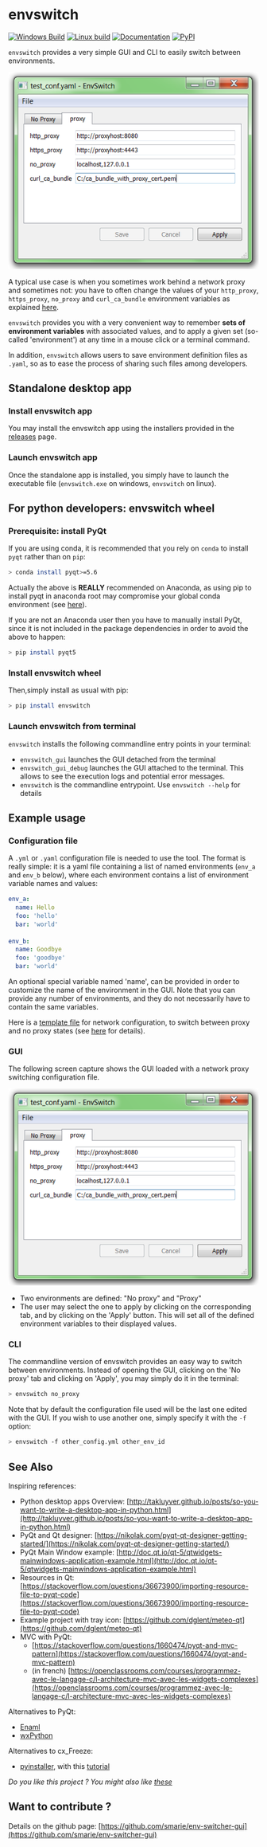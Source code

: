 # envswitch

[![Windows Build](https://ci.appveyor.com/api/projects/status/15y7mvbqi4qu2v4y?svg=true)](https://ci.appveyor.com/project/smarie/env-switcher-gui) [![Linux build](https://travis-ci.org/smarie/env-switcher-gui.svg?branch=master)](https://travis-ci.org/smarie/env-switcher-gui) [![Documentation](https://img.shields.io/badge/docs-latest-blue.svg)](https://smarie.github.io/env-switcher-gui/) [![PyPI](https://img.shields.io/badge/PyPI-envswitch-blue.svg)](https://pypi.python.org/pypi/envswitch/)

`envswitch` provides a very simple GUI and CLI to easily switch between environments. 

![ScreenCap](./Example.png)

A typical use case is when you sometimes work behind a network proxy and sometimes not: you have to often change the values of your `http_proxy`, `https_proxy`, `no_proxy` and `curl_ca_bundle` environment variables as explained [here](https://github.com/smarie/develop-behind-proxy). 

`envswitch` provides you with a very convenient way to remember **sets of environment variables** with associated values, and to apply a given set (so-called 'environment') at any time in a mouse click or a terminal command. 

In addition, `envswitch` allows users to save environment definition files as `.yaml`, so as to ease the process of sharing such files among developers.


## Standalone desktop app

### Install envswitch app

You may install the envswitch app using the installers provided in the [releases](https://github.com/smarie/env-switcher-gui/releases/) page.

### Launch envswitch app

Once the standalone app is installed, you simply have to launch the executable file (`envswitch.exe` on windows, `envswitch` on linux). 

## For python developers: envswitch wheel

### Prerequisite: install PyQt

If you are using conda, it is recommended that you rely on `conda` to install `pyqt` rather than on `pip`:

```bash
> conda install pyqt>=5.6
```

Actually the above is **REALLY** recommended on Anaconda, as using pip to install pyqt in anaconda root may compromise your global conda environment (see [here](https://github.com/ContinuumIO/anaconda-issues/issues/1970)). 

If you are not an Anaconda user then you have to manually install PyQt, since it is not included in the package dependencies in order to avoid the above to happen: 

```bash
> pip install pyqt5
```

### Install envswitch wheel

Then,simply install as usual with pip:

```bash
> pip install envswitch
```

### Launch envswitch from terminal

`envswitch` installs the following commandline entry points in your terminal:

* `envswitch_gui` launches the GUI detached from the terminal
* `envswitch_gui_debug` launches the GUI attached to the terminal. This allows to see the execution logs and potential error messages.
* `envswitch` is the commandline entrypoint. Use `envswitch --help` for details

## Example usage

### Configuration file

A `.yml` or `.yaml` configuration file is needed to use the tool. The format is really simple: it is a yaml file containing a list of named environments (`env_a` and `env_b` below), where each environment contains a list of environment variable names and values:

```yaml
env_a:
  name: Hello
  foo: 'hello'
  bar: 'world'

env_b:
  name: Goodbye
  foo: 'goodbye'
  bar: 'world'
```

An optional special variable named 'name', can be provided in order to customize the name of the environment in the GUI. Note that you can provide any number of environments, and they do not necessarily have to contain the same variables.

Here is a [template file](network_config.yml) for network configuration, to switch between proxy and no proxy states (see [here](https://github.com/smarie/develop-behind-proxy) for details).

### GUI

The following screen capture shows the GUI loaded with a network proxy switching configuration file. 

![ScreenCap](./Example.png)

* Two environments are defined: "No proxy" and "Proxy" 
* The user may select the one to apply by clicking on the corresponding tab, and by clicking on the 'Apply' button. This will set all of the defined environment variables to their displayed values.

### CLI

The commandline version of envswitch provides an easy way to switch between environments. Instead of opening the GUI, clicking on the 'No proxy' tab and clicking on 'Apply', you may simply do it in the terminal:

```bash
> envswitch no_proxy
``` 

Note that by default the configuration file used will be the last one edited with the GUI. If you wish to use another one, simply specify it with the `-f` option:

```bash
> envswitch -f other_config.yml other_env_id
```


## See Also

Inspiring references:

* Python desktop apps Overview: [http://takluyver.github.io/posts/so-you-want-to-write-a-desktop-app-in-python.html](http://takluyver.github.io/posts/so-you-want-to-write-a-desktop-app-in-python.html)
* PyQt and Qt designer: [https://nikolak.com/pyqt-qt-designer-getting-started/](https://nikolak.com/pyqt-qt-designer-getting-started/)
* PyQt Main Window example: [http://doc.qt.io/qt-5/qtwidgets-mainwindows-application-example.html](http://doc.qt.io/qt-5/qtwidgets-mainwindows-application-example.html)
* Resources in Qt: [https://stackoverflow.com/questions/36673900/importing-resource-file-to-pyqt-code](https://stackoverflow.com/questions/36673900/importing-resource-file-to-pyqt-code)
* Example project with tray icon: [https://github.com/dglent/meteo-qt](https://github.com/dglent/meteo-qt)
* MVC with PyQt: 
    * [https://stackoverflow.com/questions/1660474/pyqt-and-mvc-pattern](https://stackoverflow.com/questions/1660474/pyqt-and-mvc-pattern)
    * (in french) [https://openclassrooms.com/courses/programmez-avec-le-langage-c/l-architecture-mvc-avec-les-widgets-complexes](https://openclassrooms.com/courses/programmez-avec-le-langage-c/l-architecture-mvc-avec-les-widgets-complexes)

Alternatives to PyQt: 
* [Enaml](http://nucleic.github.io/enaml/docs/index.html)
* [wxPython](http://zetcode.com/wxpython/introduction/)

Alternatives to cx_Freeze:
* [pyinstaller](https://github.com/pyinstaller/pyinstaller/wiki), with this [tutorial](http://www.blog.pythonlibrary.org/2010/08/10/a-pyinstaller-tutorial-build-a-binary-series/)

*Do you like this project ? You might also like [these](https://github.com/smarie?utf8=%E2%9C%93&tab=repositories&q=&type=&language=python)* 


## Want to contribute ?

Details on the github page: [https://github.com/smarie/env-switcher-gui](https://github.com/smarie/env-switcher-gui)
